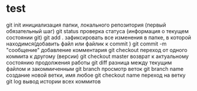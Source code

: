 # test

git init инициализация папки, локального репозитория (первый обязательный шаг)
git status проверка статуса (информация о текущем состоянии git)
git add . зафиксировать все изменения в папке, в которой находимся(добавить файл или файлик к commit )
git commit -m "сообщение" добавление комментария 
git checkout переход от одного коммита к другому (версии)
git checkout master возврат к актуальному состоянию продолжения работы
git diff разница между текущим файлом и закоммиченным
git branch просмотр веток 
git branch name создание новой ветки, имя любое
git checkout name переход на ветку
git log вывод истории всех коммитов
